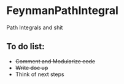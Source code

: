 # FeynmanPathIntegral
Path Integrals and shit 


## To do list:

 - ~~Comment and Modularize code~~
 - ~~Write doc up~~
 - Think of next steps
